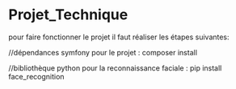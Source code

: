 # Projet_Technique
pour faire fonctionner le projet il faut réaliser les étapes suivantes:

//dépendances symfony pour le projet :
composer install

//bibliothèque python pour la reconnaissance faciale :
pip install face_recognition